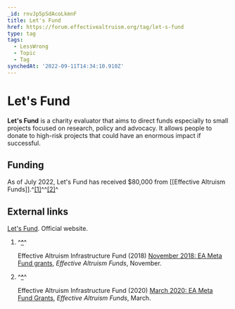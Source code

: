 ```yaml
---
_id: rnvJp5pSdAcoLkmnF
title: Let's Fund
href: https://forum.effectivealtruism.org/tag/let-s-fund
type: tag
tags:
  - LessWrong
  - Topic
  - Tag
synchedAt: '2022-09-11T14:34:10.910Z'
---
```

# Let's Fund

**Let's Fund** is a charity evaluator that aims to direct funds especially to small projects focused on research, policy and advocacy. It allows people to donate to high-risk projects that could have an enormous impact if successful.

Funding
-------

As of July 2022, Let's Fund has received $80,000 from [[Effective Altruism Funds]].^[\[1\]](#fnuw3j2b7ja49)^^[\[2\]](#fn0mt74lbv4pnj)^

External links
--------------

[Let's Fund](https://lets-fund.org/). Official website.

1.  ^**[^](#fnrefuw3j2b7ja49)**^
    
    Effective Altruism Infrastructure Fund (2018) [November 2018: EA Meta Fund grants](https://funds.effectivealtruism.org/funds/payouts/november-2018-ea-meta-fund-grants), *Effective Altruism Funds*, November. 
    
2.  ^**[^](#fnref0mt74lbv4pnj)**^
    
    Effective Altruism Infrastructure Fund (2020) [March 2020: EA Meta Fund Grants](https://funds.effectivealtruism.org/funds/payouts/march-2020-ea-meta-fund-grants), *Effective Altruism Funds*, March.